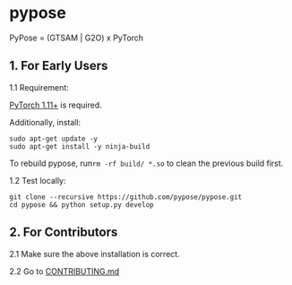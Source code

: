 # pypose
PyPose = (GTSAM | G2O) x PyTorch

## 1. For Early Users

1.1 Requirement:
    
[PyTorch 1.11+](https://pytorch.org/get-started/locally/) is required.
    
Additionally, install:
   
    sudo apt-get update -y
    sudo apt-get install -y ninja-build

To rebuild pypose, run`rm -rf build/ *.so` to clean the previous build first.

1.2 Test locally:

    git clone --recursive https://github.com/pypose/pypose.git
    cd pypose && python setup.py develop

## 2. For Contributors

2.1 Make sure the above installation is correct. 

2.2 Go to [CONTRIBUTING.md](CONTRIBUTING.md)
